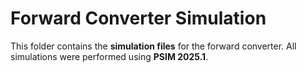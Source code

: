 # Forward Converter Simulation

This folder contains the **simulation files** for the forward converter. All simulations were performed using **PSIM 2025.1**.
